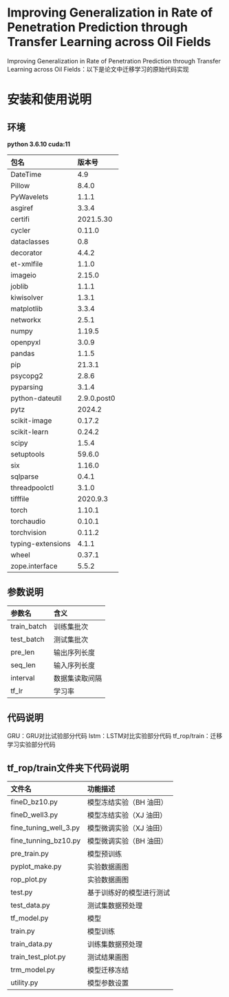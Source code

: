 # Improving Generalization in Rate of Penetration Prediction through Transfer Learning across Oil Fields
Improving Generalization in Rate of Penetration Prediction through Transfer Learning across Oil Fields：以下是论文中迁移学习的原始代码实现
# 安装和使用说明
## 环境
**python 3.6.10
cuda:11**

| 包名         | 版本号   |
|:---------------|:---------|
| DateTime       | 4.9      |
| Pillow         | 8.4.0    |
| PyWavelets     | 1.1.1    |
| asgiref        | 3.3.4    |
| certifi        | 2021.5.30|
| cycler         | 0.11.0   |
| dataclasses    | 0.8      |
| decorator      | 4.4.2    |
| et-xmlfile     | 1.1.0    |
| imageio        | 2.15.0   |
| joblib         | 1.1.1    |
| kiwisolver     | 1.3.1    |
| matplotlib     | 3.3.4    |
| networkx       | 2.5.1    |
| numpy          | 1.19.5   |
| openpyxl       | 3.0.9    |
| pandas         | 1.1.5    |
| pip            | 21.3.1   |
| psycopg2       | 2.8.6    |
| pyparsing      | 3.1.4    |
| python-dateutil| 2.9.0.post0 |
| pytz           | 2024.2   |
| scikit-image   | 0.17.2   |
| scikit-learn   | 0.24.2   |
| scipy          | 1.5.4    |
| setuptools     | 59.6.0   |
| six            | 1.16.0   |
| sqlparse       | 0.4.1    |
| threadpoolctl  | 3.1.0    |
| tifffile       | 2020.9.3 |
| torch          | 1.10.1   |
| torchaudio     | 0.10.1   |
| torchvision    | 0.11.2   |
| typing-extensions | 4.1.1 |
| wheel          | 0.37.1   |
| zope.interface | 5.5.2    |
## 参数说明

| 参数名          | 含义      |
| :----------- | :------ |
| train\_batch | 训练集批次   |
| test\_batch  | 测试集批次   |
| pre\_len     | 输出序列长度  |
| seq\_len     | 输入序列长度  |
| interval     | 数据集读取间隔 |
| tf\_lr       | 学习率     |




## 代码说明

GRU：GRU对比试验部分代码
lstm：LSTM对比实验部分代码
tf_rop/train：迁移学习实验部分代码

## tf_rop/train文件夹下代码说明



| 文件名                      | 功能描述          |
| :----------------------- | :------------ |
| fineD\_bz10.py           | 模型冻结实验（BH 油田） |
| fineD\_well3.py          | 模型冻结实验（XJ 油田） |
| fine\_tuning\_well\_3.py | 模型微调实验（XJ 油田） |
| fine\_tunning\_bz10.py   | 模型微调实验（BH 油田） |
| pre\_train.py            | 模型预训练         |
| pyplot\_make.py          | 实验数据画图        |
| rop\_plot.py             | 实验数据画图        |
| test.py                  | 基于训练好的模型进行测试  |
| test\_data.py            | 测试集数据预处理      |
| tf\_model.py             | 模型            |
| train.py                 | 模型训练          |
| train\_data.py           | 训练集数据预处理      |
| train\_test\_plot.py     | 测试结果画图        |
| trm\_model.py            | 模型迁移冻结        |
| utility.py               | 模型参数设置        |



```

